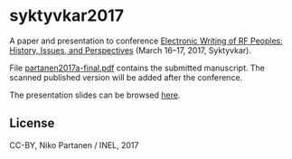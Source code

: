 # syktyvkar2017

A paper and presentation to conference [Electronic Writing of RF Peoples: History, Issues, and Perspectives](https://sites.google.com/a/krags.net/mart2017/home/conference) (March 16–17, 2017, Syktyvkar).

File [partanen2017a-final.pdf](https://github.com/nikopartanen/syktyvkar2017/raw/master/partanen2017a-final.pdf) contains the submitted manuscript. The scanned published version will be added after the conference.

The presentation slides can be browsed [here](https://nikopartanen.github.io/syktyvkar2017/slides).

## License

CC-BY, Niko Partanen / INEL, 2017
